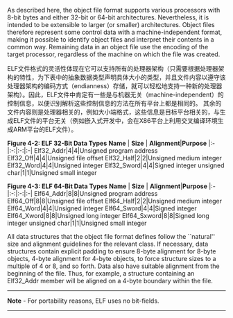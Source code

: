 As described here, the object file format supports various processors with 8-bit bytes and either 32-bit or 64-bit architectures. Nevertheless, it is intended to be extensible to larger (or smaller) architectures. Object files therefore represent some control data with a machine-independent format, making it possible to identify object files and interpret their contents in a common way. Remaining data in an object file use the encoding of the target processor, regardless of the machine on which the file was created.

ELF文件格式的灵活性体现在它可以支持所有的处理器架构（只需要根据处理器架构的特性，为下表中的抽象数据类型声明具体大小的类型，并且文件内容以遵守该处理器架构的编码方式（endianness）存储，就可以轻松地支持一种新的处理器架构）。因此，ELF文件中肯定有一些是与机器无关（machine-independent）的控制信息，以便识别解析这些控制信息的方法在所有平台上都是相同的。 其余的文件内容则是处理器相关的，例如大小端格式，这些信息是目标平台相关的，与生成ELF文件的平台无关（例如嵌入式开发中，会在X86平台上利用交叉编译环境生成ARM平台的ELF文件）。

**Figure 4-2: ELF 32-Bit Data Types**
**Name** | **Size** | **Alignment**|**Purpose** 
|:-|:-:|:-:|:-|
Elf32_Addr|4|4|Unsigned program address
Elf32_Off|4|4|Unsigned file offset
Elf32_Half|2|2|Unsigned medium integer
Elf32_Word|4|4|Unsigned integer
Elf32_Sword|4|4|Signed integer
unsigned char|1|1|Unsigned small integer


**Figure 4-3: ELF 64-Bit Data Types**
**Name** | **Size** | **Alignment**|**Purpose** 
|:-|:-:|:-:|:-|
Elf64_Addr|8|8|Unsigned program address
Elf64_Off|8|8|Unsigned file offset
Elf64_Half|2|2|Unsigned medium integer
Elf64_Word|4|4|Unsigned integer
Elf64_Sword|4|4|Signed integer
Elf64_Xword|8|8|Unsigned long integer
Elf64_Sxword|8|8|Signed long integer
unsigned char|1|1|Unsigned small integer

All data structures that the object file format defines follow the ``natural'' size and alignment guidelines for the relevant class. If necessary, data structures contain explicit padding to ensure 8-byte alignment for 8-byte objects, 4-byte alignment for 4-byte objects, to force structure sizes to a multiple of 4 or 8, and so forth. Data also have suitable alignment from the beginning of the file. Thus, for example, a structure containing an Elf32_Addr member will be aligned on a 4-byte boundary within the file.

***
**Note** - For portability reasons, ELF uses no bit-fields.
***

